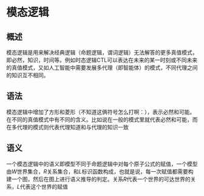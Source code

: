 # 模态逻辑

## 概述

模态逻辑是用来解决经典逻辑（命题逻辑，谓词逻辑）无法解答的更多真值模式，即必然，知识，时间等。例如时态逻辑CTL可以表达在未来的某一时刻或不同未来的真值模式，又如人工智能中需要发展多代理（即智能体）的模式，不同代理之间的知识互不相同。

## 语法

模态逻辑中增加了方形和菱形（不知道这俩符号怎么打啊：），表示必然和可能。在不同的真值模式中有不同的含义。比如说在一般的模式里就代表必然和可能，而在多代理的模式则代表代理知道和与代理的知识一致

## 语义

一个模态逻辑中的语义即模型不同于命题逻辑中对每个原子公式的赋值，一个模型由$W$世界集合，$R$关系集合，和$L$标识函数构成，也就是说，每一次赋值都需要构建一个图，然后在图上进行语义推导的判定。关系$R$代表一个世界的可达世界的关系，$L$代表这个世界的赋值
